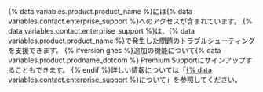 {% data variables.product.product_name %}には{% data variables.contact.enterprise_support %}へのアクセスが含まれています。 {% data variables.contact.enterprise_support %}は、{% data variables.product.product_name %}で発生した問題のトラブルシューティングを支援できます。 {% ifversion ghes %}追加の機能について{% data variables.product.prodname_dotcom %} Premium Supportにサインアップすることもできます。 {% endif %}詳しい情報については「[{% data variables.contact.enterprise_support %}について](/admin/enterprise-support/overview/about-github-enterprise-support)」を参照してください。
